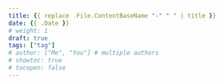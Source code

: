 ```yaml
---
title: {{ replace .File.ContentBaseName "-" " " | title }}
date: {{ .Date }}
# weight: 1
draft: true
tags: ["tag"]
# author: ["Me", "You"] # multiple authors
# showtoc: true
# tocopen: false
---
```

